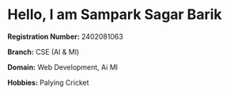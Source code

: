 # Hello, I am **Sampark Sagar Barik** 

**Registration Number:** 2402081063

**Branch:** CSE (Al & Ml)

**Domain:** Web Development, Ai Ml

**Hobbies:** Palying Cricket